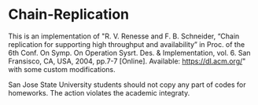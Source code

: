 # Chain-Replication
This is an implementation of "R. V. Renesse and F. B. Schneider, “Chain replication for supporting high throughput and availability” in Proc. of the 6th Conf. On Symp. On Operation Sysrt. Des. &amp; Implementation, vol. 6. San Fransisco, CA, USA, 2004, pp.7-7 [Online]. Available: https://dl.acm.org/" with some custom modifications.

San Jose State University students should not copy any part of codes for homeworks. The action violates the academic integraty.
